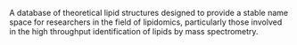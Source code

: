A database of theoretical lipid structures designed to provide a stable name space for researchers in the field of lipidomics, particularly those involved in the high throughput identification of lipids by mass spectrometry.